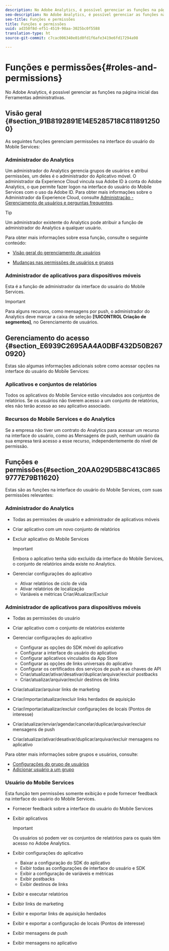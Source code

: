 ```yaml
---
description: No Adobe Analytics, é possível gerenciar as funções na página inicial das Ferramentas administrativas.
seo-description: No Adobe Analytics, é possível gerenciar as funções na página inicial das Ferramentas administrativas.
seo-title: Funções e permissões
title: Funções e permissões
uuid: ad350f8d-ef51-4519-98aa-3025bc0f5588
translation-type: ht
source-git-commit: c7cac006340e01d0fd1f6afe3419e6fd17294a98

---
```



# Funções e permissões{#roles-and-permissions}

No Adobe Analytics, é possível gerenciar as funções na página inicial das Ferramentas administrativas.

## Visão geral {#section_91B8192891E14E5285718C8118912500}

As seguintes funções gerenciam permissões na interface do usuário do Mobile Services:

### Administrador do Analytics

Um administrador do Analytics gerencia grupos de usuários e atribui permissões, um deles é o administrador do Aplicativo móvel. O administrador da Experience Cloud vincula sua Adobe ID à conta do Adobe Analytics, o que permite fazer logon na interface do usuário do Mobile Services com o uso da Adobe ID. Para obter mais informações sobre o Administrador da Experience Cloud, consulte [Administração - Gerenciamento de usuários e perguntas frequentes](https://docs.adobe.com/content/help/pt-BR/core-services/interface/manage-users-and-products/admin-getting-started.html).

>[!TIP]
>
>Um administrador existente do Analytics pode atribuir a função de administrador do Analytics a qualquer usuário.

Para obter mais informações sobre essa função, consulte o seguinte conteúdo:

* [Visão geral do gerenciamento de usuários](https://docs.adobe.com/content/help/pt-BR/analytics/admin/user-product-management/user-management/users.html)

* [Mudanças nas permissões de usuários e grupos](https://docs.adobe.com/content/help/pt-BR/analytics/admin/user-product-management/user-management/permissions-changes.html)

### Administrador de aplicativos para dispositivos móveis

Esta é a função de administrador da interface do usuário do Mobile Services.

>[!IMPORTANT]
>
>Para alguns recursos, como mensagens por push, o administrador do Analytics deve marcar a caixa de seleção **[!UICONTROL Criação de segmentos]**, no Gerenciamento de usuários.

## Gerenciamento do acesso {#section_E6939C2695AA4A0DBF432D50B2670920}

Estas são algumas informações adicionais sobre como acessar opções na interface do usuário do Mobile Services:

### Aplicativos e conjuntos de relatórios

Todos os aplicativos do Mobile Service estão vinculados aos conjuntos de relatórios. Se os usuários não tiverem acesso a um conjunto de relatórios, eles não terão acesso ao seu aplicativo associado.

### Recursos do Mobile Services e do Analytics

Se a empresa não tiver um contrato do Analytics para acessar um recurso na interface do usuário, como as Mensagens de push, nenhum usuário da sua empresa terá acesso a esse recurso, independentemente do nível de permissão.

## Funções e permissões{#section_20AA029D5B8C413C8659777E79B11620}

Estas são as funções na interface do usuário do Mobile Services, com suas permissões relevantes:

### Administrador do Analytics

* Todas as permissões de usuário e administrador de aplicativos móveis
* Criar aplicativo com um novo conjunto de relatórios
* Excluir aplicativo do Mobile Services

   >[!IMPORTANT]
   >
   >Embora o aplicativo tenha sido excluído da interface do Mobile Services, o conjunto de relatórios ainda existe no Analytics.

* Gerenciar configurações do aplicativo

   * Ativar relatórios de ciclo de vida
   * Ativar relatórios de localização
   * Variáveis e métricas Criar/Atualizar/Excluir

### Administrador de aplicativos para dispositivos móveis

* Todas as permissões do usuário
* Criar aplicativo com o conjunto de relatórios existente
* Gerenciar configurações do aplicativo

   * Configurar as opções do SDK móvel do aplicativo
   * Configurar a interface do usuário do aplicativo
   * Configurar aplicativos vinculados da App Store
   * Configurar as opções de links universais do aplicativo
   * Configurar os certificados dos serviços de push e as chaves de API
   * Criar/atualizar/ativar/desativar/duplicar/arquivar/excluir postbacks
   * Criar/atualizar/arquivar/excluir destinos de links

* Criar/atualizar/arquivar links de marketing
* Criar/importar/atualizar/excluir links herdados de aquisição
* Criar/importar/atualizar/excluir configurações de locais (Pontos de interesse)
* Criar/atualizar/enviar/agendar/cancelar/duplicar/arquivar/excluir mensagens de push
* Criar/atualizar/ativar/desativar/duplicar/arquivar/excluir mensagens no aplicativo

Para obter mais informações sobre grupos e usuários, consulte:

* [Configurações do grupo de usuários](https://docs.adobe.com/content/help/pt-BR/analytics/admin/user-product-management/user-groups/groups.html)
* [Adicionar usuário a um grupo](https://docs.adobe.com/content/help/pt-BR/analytics/admin/user-product-management/user-management/t-add-user-to-group.html)

### Usuário do Mobile Services

Esta função tem permissões somente exibição e pode fornecer feedback na interface do usuário do Mobile Services.

* Fornecer feedback sobre a interface do usuário do Mobile Services
* Exibir aplicativos

   >[!IMPORTANT]
   >
   >Os usuários só podem ver os conjuntos de relatórios para os quais têm acesso no Adobe Analytics.

* Exibir configurações do aplicativo

   * Baixar a configuração do SDK do aplicativo
   * Exibir todas as configurações de interface do usuário e SDK
   * Exibir a configuração de variáveis e métricas
   * Exibir postbacks
   * Exibir destinos de links

* Exibir e executar relatórios
* Exibir links de marketing
* Exibir e exportar links de aquisição herdados
* Exibir e exportar a configuração de locais (Pontos de interesse)
* Exibir mensagens de push
* Exibir mensagens no aplicativo
